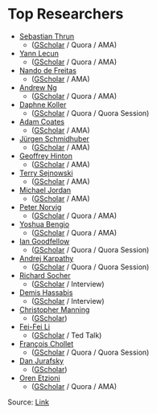 # Top Researchers # 

 - [Sebastian Thrun](http://robots.stanford.edu/) 
   - ([GScholar](https://scholar.google.com/citations?user=7K34d7cAAAAJ&hl=en&oi=ao) / Quora / AMA)
 - [Yann Lecun](http://yann.lecun.com/) 
   - ([GScholar](https://scholar.google.com/citations?user=WLN3QrAAAAAJ&hl=en) / Quora / AMA)
 - [Nando de Freitas](http://www.cs.ubc.ca/~nando/) 
   - ([GScholar](https://scholar.google.com/citations?user=nzEluBwAAAAJ&hl=en) / AMA)
 - [Andrew Ng](http://www.andrewng.org/) 
   - ([GScholar](https://scholar.google.com/citations?user=JgDKULMAAAAJ&hl=en) / Quora / AMA)
 - [Daphne Koller](http://ai.stanford.edu/users/koller/) 
   - ([GScholar](https://scholar.google.com/citations?user=5Iqe53IAAAAJ) / Quora / Quora Session)
 - [Adam Coates](http://cs.stanford.edu/~acoates/) 
   - ([GScholar](https://scholar.google.com/citations?user=bLUllHEAAAAJ&hl=en) / AMA)
 - [Jürgen Schmidhuber](http://people.idsia.ch/~juergen/) 
   - ([GScholar](https://scholar.google.com/citations?user=gLnCTgIAAAAJ&hl=en) / AMA)
 - [Geoffrey Hinton](http://www.cs.toronto.edu/~hinton/) 
   - ([GScholar](https://scholar.google.com/citations?user=JicYPdAAAAAJ&hl=en) / AMA)
 - [Terry Sejnowski](http://www.salk.edu/scientist/terrence-sejnowski/) 
   - ([GScholar](https://scholar.google.com/citations?user=m1qAiOUAAAAJ&hl=en) / AMA)
 - [Michael Jordan](https://people.eecs.berkeley.edu/~jordan/) 
   - ([GScholar](https://scholar.google.com/citations?user=yxUduqMAAAAJ&hl=en) / AMA)
 - [Peter Norvig](http://norvig.com/) 
   - ([GScholar](https://scholar.google.com/citations?user=Ol0vcWgAAAAJ&hl=en) / Quora / AMA)
 - [Yoshua Bengio](http://www.iro.umontreal.ca/~bengioy/yoshua_en/) 
   - ([GScholar](https://scholar.google.com/citations?user=kukA0LcAAAAJ&hl=en) / Quora / AMA)
 - [Ian Goodfellow](http://www.iangoodfellow.com/) 
   - ([GScholar](https://scholar.google.com/citations?user=iYN86KEAAAAJ&hl=en) / Quora / Quora Session)
 - [Andrej Karpathy](http://karpathy.github.io/) 
   - ([GScholar](https://scholar.google.com/citations?user=l8WuQJgAAAAJ&hl=en) / Quora / Quora Session)
 - [Richard Socher](http://www.socher.org/) 
   - ([GScholar](https://scholar.google.com/citations?user=FaOcyfMAAAAJ&hl=en) / Interview)
 - [Demis Hassabis](http://demishassabis.com/) 
   - ([GScholar](https://scholar.google.com/citations?user=dYpPMQEAAAAJ&hl=en) / Interview)
 - [Christopher Manning](https://nlp.stanford.edu/~manning/) 
   - ([GScholar](https://scholar.google.com/citations?user=1zmDOdwAAAAJ&hl=en))
 - [Fei-Fei Li](http://vision.stanford.edu/people.html) 
   - ([GScholar](https://scholar.google.com/citations?user=rDfyQnIAAAAJ&hl=en) / Ted Talk)
 - [François Chollet](https://scholar.google.com/citations?user=VfYhf2wAAAAJ&hl=en) 
   - ([GScholar](https://scholar.google.com/citations?user=VfYhf2wAAAAJ&hl=en) / Quora / Quora Session)
 - [Dan Jurafsky](https://web.stanford.edu/~jurafsky/) 
   - ([GScholar](https://scholar.google.com/citations?user=uZg9l58AAAAJ&hl=en))
 - [Oren Etzioni](http://allenai.org/team/orene/) 
   - ([GScholar](https://scholar.google.com/citations?user=XF6Yk98AAAAJ&hl=en) / Quora / AMA)



Source: [Link](https://unsupervisedmethods.com/my-curated-list-of-ai-and-machine-learning-resources-from-around-the-web-9a97823b8524)
